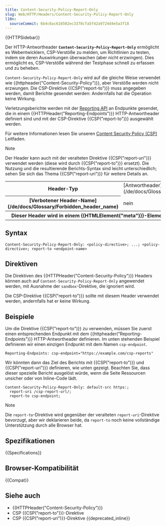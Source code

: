 ```yaml
---
title: Content-Security-Policy-Report-Only
slug: Web/HTTP/Headers/Content-Security-Policy-Report-Only
l10n:
  sourceCommit: 6b4c6ac616502ec3378cfa5f42a9724d4e5a3f18
---
```


{{HTTPSidebar}}

Der HTTP-Antwortheader **`Content-Security-Policy-Report-Only`** ermöglicht es Webentwicklern, CSP-Verstöße zu melden, um Richtlinien zu testen, indem sie deren Auswirkungen überwachen (aber nicht erzwingen).
Dies ermöglicht es, CSP-Verstöße während der Testphase schnell zu erfassen und zu beheben.

`Content-Security-Policy-Report-Only` wird auf die gleiche Weise verwendet wie {{httpheader("Content-Security-Policy")}}, aber Verstöße werden nicht erzwungen.
Die CSP-Direktive {{CSP("report-to")}} muss angegeben werden, damit Berichte gesendet werden: Andernfalls hat die Operation keine Wirkung.

Verletzungsberichte werden mit der [Reporting API](/de/docs/Web/API/Reporting_API) an Endpunkte gesendet, die in einem {{HTTPHeader("Reporting-Endpoints")}} HTTP-Antwortheader definiert sind und mit der CSP-Direktive {{CSP("report-to")}} ausgewählt werden.

Für weitere Informationen lesen Sie unseren [Content Security Policy (CSP)](/de/docs/Web/HTTP/CSP) Leitfaden.

> [!NOTE]
> Der Header kann auch mit der veralteten Direktive {{CSP("report-uri")}} verwendet werden (diese wird durch {{CSP("report-to")}} ersetzt).
> Die Nutzung und die resultierende Berichts-Syntax sind leicht unterschiedlich; sehen Sie sich das Thema {{CSP("report-uri")}} für weitere Details an.

<table class="properties">
  <tbody>
    <tr>
      <th scope="row">Header-Typ</th>
      <td>[Antwortheader](/de/docs/Glossary/Response_header)</td>
    </tr>
    <tr>
      <th scope="row">[Verbotener Header-Name](/de/docs/Glossary/Forbidden_header_name)</th>
      <td>nein</td>
    </tr>
    <tr>
      <th colspan="2" scope="row">
        Dieser Header wird in einem {{HTMLElement("meta")}}-Element nicht unterstützt.
      </th>
    </tr>
  </tbody>
</table>

## Syntax

```http
Content-Security-Policy-Report-Only: <policy-directive>; ...; <policy-directive>; report-to <endpoint-name>
```

## Direktiven

Die Direktiven des {{HTTPHeader("Content-Security-Policy")}} Headers können auch auf `Content-Security-Policy-Report-Only` angewendet werden, mit Ausnahme der `sandbox`-Direktive, die ignoriert wird.

Die CSP-Direktive {{CSP("report-to")}} sollte mit diesem Header verwendet werden, andernfalls hat er keine Wirkung.

## Beispiele

Um die Direktive {{CSP("report-to")}} zu verwenden, müssen Sie zuerst einen entsprechenden Endpunkt mit dem {{httpheader("Reporting-Endpoints")}} HTTP-Antwortheader definieren.
Im unten stehenden Beispiel definieren wir einen einzigen Endpunkt mit dem Namen `csp-endpoint`.

```http
Reporting-Endpoints: csp-endpoint="https://example.com/csp-reports"
```

Wir könnten dann das Ziel des Berichts mit {{CSP("report-to")}} und {{CSP("report-uri")}} definieren, wie unten gezeigt.
Beachten Sie, dass dieser spezielle Bericht ausgelöst würde, wenn die Seite Ressourcen unsicher oder von Inline-Code lädt.

```http
Content-Security-Policy-Report-Only: default-src https:;
  report-uri /csp-report-url/;
  report-to csp-endpoint;
```

> [!NOTE]
> Die `report-to`-Direktive wird gegenüber der veralteten `report-uri`-Direktive bevorzugt, aber wir deklarieren beide, da `report-to` noch keine vollständige Unterstützung durch alle Browser hat.

## Spezifikationen

{{Specifications}}

## Browser-Kompatibilität

{{Compat}}

## Siehe auch

- {{HTTPHeader("Content-Security-Policy")}}
- CSP {{CSP("report-to")}}-Direktive
- CSP {{CSP("report-uri")}}-Direktive {{deprecated_inline}}
